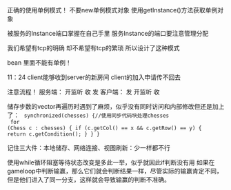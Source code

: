 正确的使用单例模式！
    不要new单例模式对象
    使用getInstance()方法获取单例对象

被服务的Instance端口掌握在自己手里
    服务Instance的端口要注意管理分配

我们希望有tcp的明确 却不希望有tcp的繁琐 所以设计了这种模式

bean 里面不能有单例！

11：24
client能够收到server的新房间
client的加入申请传不回去


注意流程！
服务端：
开监听
收
发
客户端：
发
开监听
收

储存步数的vector再遍历时遇到了麻烦，似乎没有同时访问和内部修改但还是加上了：
<code>
synchronized(chesses) {//使用同步代码块处理chesses</br>
for (Chess c : chesses) {
if (c.getCol() == x && c.getRow() == y) {
return c.getCondition();
}
}
}
</code>

记住三大件：本地储存、网络连接、视图刷新：少一样都不行

使用while循环阻塞等待状态改变是多此一举，似乎就因此if判断没有用
如果在gameloop中判断输赢，那么它们就会判断结果一样，尽管实际的输赢肯定不同，
但是他们进入了同一分支，这样就会导致输赢的判断不准确。